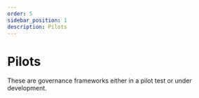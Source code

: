 ```yaml
---
order: 5
sidebar_position: 1
description: Pilots
---
```


# Pilots
These are governance frameworks either in a pilot test or under development.
